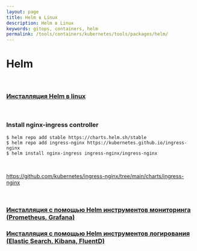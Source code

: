 ```yaml
---
layout: page
title: Helm в Linux
description: Helm в Linux
keywords: gitops, containers, helm
permalink: /tools/containers/kubernetes/tools/packages/helm/
---
```


# Helm

<br/>

### [Инсталляция Helm в linux](/tools/containers/kubernetes/tools/packages/helm/setup/)

<br/>

### Install nginx-ingress controller

```
$ helm repo add stable https://charts.helm.sh/stable
$ helm repo add ingress-nginx https://kubernetes.github.io/ingress-nginx
$ helm install nginx-ingress ingress-nginx/ingress-nginx
```

<br/>

https://github.com/kubernetes/ingress-nginx/tree/main/charts/ingress-nginx

<br/>

### [Инсталляция с помощью Helm инструментов мониторинга (Prometheus, Grafana)](/tools/containers/kubernetes/tools/packages/helm/monitoring/)

### [Инсталляция с помощью Helm инструментов логирования (Elastic Search, Kibana, FluentD)](/tools/containers/kubernetes/tools/packages/helm/logging/)
